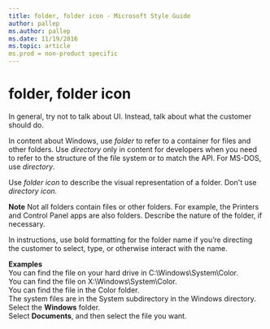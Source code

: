 ```yaml
---
title: folder, folder icon - Microsoft Style Guide
author: pallep
ms.author: pallep
ms.date: 11/19/2016
ms.topic: article
ms.prod = non-product specific
---
```


# folder, folder icon

In general, try not to talk about UI. Instead, talk about what the customer should do. 

In content about Windows, use *folder* to refer to a container for files and other folders. Use *directory* only in content for developers when you need to refer to the structure of the file system or to match the API. For MS-DOS, use *directory*. 

Use *folder icon* to describe the visual representation of a folder. Don't use *directory icon.*

**Note** Not
all folders contain files or other folders. For example, the
Printers and Control Panel apps are also folders. Describe the
nature of the folder, if necessary.

In instructions, use bold formatting for the folder name if you’re directing the customer to select, type, or otherwise interact with the name.

**Examples**<br />You can find the file on your hard drive in C:\\Windows\\System\\Color. <br />You can find the file on X:\\Windows\\System\\Color. <br />You can find the file in the Color folder. <br />The system files are in the System subdirectory in the Windows directory. <br />Select the **Windows** folder.<br />Select **Documents**, and then select the file you want.
